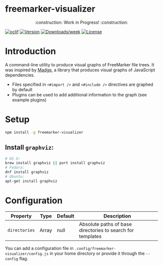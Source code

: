   freemarker-visualizer
  =====================

  <p align="center">
      :construction: Work in Progress! :construction:
  </p>

  [![oclif](https://img.shields.io/badge/cli-oclif-brightgreen.svg)](https://oclif.io)
  [![Version](https://img.shields.io/npm/v/freemarker-visualizer.svg)](https://npmjs.org/package/freemarker-visualizer)
  [![Downloads/week](https://img.shields.io/npm/dw/freemarker-visualizer.svg)](https://npmjs.org/package/freemarker-visualizer)
  [![License](https://img.shields.io/npm/l/freemarker-visualizer.svg)](https://github.com/colinfruit/freemarker-visualizer/blob/master/package.json)

  <!-- introduction -->
  # Introduction
  A command-line utility to produce visual graphs of FreeMarker file trees.
  It was inspired by [Madge](https://github.com/pahen/madge), a library that produces visual graphs of JavaScript dependencies.

  - Files specified in `<#import />` and `<#include />` directives are graphed by default
  - Plugins can be used to add additional information to the graph (see example plugins)
  <!-- introductionstop -->

  <!-- setup -->
  # Setup
  ```sh
  npm install -g freemarker-visualizer
  ```
  ## Install `graphviz`:
  ```sh
  # OS X:
  brew install graphviz || port install graphviz
  # Fedora:
  dnf install graphviz
  # Ubuntu:
  apt-get install graphviz
  ```
  <!-- setupstop -->
  
  # Configuration
  Property | Type | Default | Description
  --- | --- | --- | ---
  `directories` | Array | null | Absolute paths of base directories to search for templates

  You can add a configuration file in `.config/freemarker-visualizer/config.js` in your home directory or provide it through the `--config` flag.



